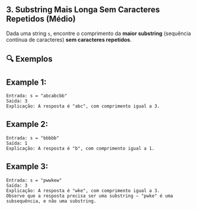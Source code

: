 ## 3. Substring Mais Longa Sem Caracteres Repetidos (Médio)

Dada uma string `s`, encontre o comprimento da **maior substring** (sequência contínua de caracteres) **sem caracteres repetidos**.

## 🔍 Exemplos

## Example 1:

    Entrada: s = "abcabcbb"
    Saida: 3
    Explicação: A resposta é "abc", com comprimento igual a 3.

## Example 2:

    Entrada: s = "bbbbb"
    Saída: 1
    Explicação: A resposta é "b", com comprimento igual a 1.

## Example 3:

    Entrada: s = "pwwkew"
    Saída: 3
    Explicação: A resposta é "wke", com comprimento igual a 3.
    Observe que a resposta precisa ser uma substring — "pwke" é uma subsequência, e não uma substring.